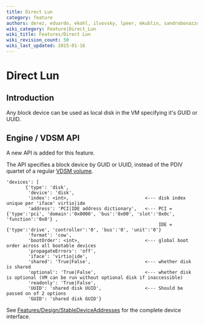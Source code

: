 ```yaml
---
title: Direct Lun
category: feature
authors: derez, eduardo, ekohl, ilvovsky, lpeer, mkublin, sandrobonazzola
wiki_category: Feature|Direct_Lun
wiki_title: Features/Direct Lun
wiki_revision_count: 50
wiki_last_updated: 2015-01-16
---
```


# Direct Lun

## Introduction

Any block device can be used as local disk in the VM specifying it's GUID or UUID.

## Engine / VDSM API

A new API is added for this feature.

The API specifies a block device by GUID or UUID, instead of the PDIV quartet of a regular [VDSM volume](Live_Snapshots#Introduction).

    'devices': [   
           {'type': 'disk',
            'device': 'disk',
            'index': <int>,                            <--- disk index unique per 'iface' virtio|ide
            'address': 'PCI|IDE address dictionary',   <--- PCI = {'type':'pci', 'domain':'0x0000', 'bus':'0x00', 'slot':'0x0c', 'function':'0x0'} ,  
                                                            IDE = {'type':'drive', 'controller':'0', 'bus':'0', 'unit':'0'}
            'format': 'cow',
            'bootOrder': <int>,                        <--- global boot order across all bootable devices
            'propagateErrors': 'off',
            'iface': 'virtio|ide',
            'shared': 'True|False',                    <--- whether disk is shared
            'optional': 'True|False',                  <--- whether disk is optional (VM can be run without optional disk if inaccessible)
            'readonly': 'True|False',
            'UUID': 'shared disk UUID',                <--- Should be passed on of 2 options
            'GUID': 'shared disk GUID'}

See [Features/Design/StableDeviceAddresses](Features/Design/StableDeviceAddresses) for the complete device interface.
